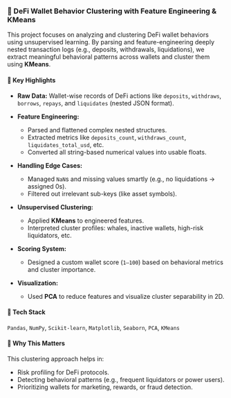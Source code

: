 ### 💸 DeFi Wallet Behavior Clustering with Feature Engineering & KMeans

This project focuses on analyzing and clustering DeFi wallet behaviors using unsupervised learning. By parsing and feature-engineering deeply nested transaction logs (e.g., deposits, withdrawals, liquidations), we extract meaningful behavioral patterns across wallets and cluster them using **KMeans**.

#### 🚀 Key Highlights

* **Raw Data:** Wallet-wise records of DeFi actions like `deposits`, `withdraws`, `borrows`, `repays`, and `liquidates` (nested JSON format).
* **Feature Engineering:**

  * Parsed and flattened complex nested structures.
  * Extracted metrics like `deposits_count`, `withdraws_count`, `liquidates_total_usd`, etc.
  * Converted all string-based numerical values into usable floats.
* **Handling Edge Cases:**

  * Managed `NaN`s and missing values smartly (e.g., no liquidations → assigned 0s).
  * Filtered out irrelevant sub-keys (like asset symbols).
* **Unsupervised Clustering:**

  * Applied **KMeans** to engineered features.
  * Interpreted cluster profiles: whales, inactive wallets, high-risk liquidators, etc.
* **Scoring System:**

  * Designed a custom wallet score (`1–100`) based on behavioral metrics and cluster importance.
* **Visualization:**

  * Used **PCA** to reduce features and visualize cluster separability in 2D.

#### 📂 Tech Stack

`Pandas`, `NumPy`, `Scikit-learn`, `Matplotlib`, `Seaborn`, `PCA`, `KMeans`

#### 🧠 Why This Matters

This clustering approach helps in:

* Risk profiling for DeFi protocols.
* Detecting behavioral patterns (e.g., frequent liquidators or power users).
* Prioritizing wallets for marketing, rewards, or fraud detection.


